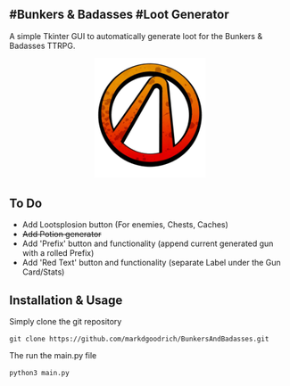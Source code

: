 #Bunkers & Badasses 
#Loot Generator
-------------------

A simple Tkinter GUI to automatically generate loot for the Bunkers & Badasses TTRPG.
<p align="center">
	<img src="./assests/VaultSymbol.png"  width="200" />
</p>

To Do
-------
* Add Lootsplosion button (For enemies, Chests, Caches)
* ~~Add Potion generator~~
* Add 'Prefix' button and functionality (append current generated gun with a rolled Prefix)
* Add 'Red Text' button and functionality (separate Label under the Gun Card/Stats)


Installation & Usage
--------
Simply clone the git repository
```
git clone https://github.com/markdgoodrich/BunkersAndBadasses.git
```
The run the main.py file
```
python3 main.py
```
